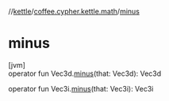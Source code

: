 //[kettle](../../index.md)/[coffee.cypher.kettle.math](index.md)/[minus](minus.md)

# minus

[jvm]\
operator fun Vec3d.[minus](minus.md)(that: Vec3d): Vec3d

operator fun Vec3i.[minus](minus.md)(that: Vec3i): Vec3i
